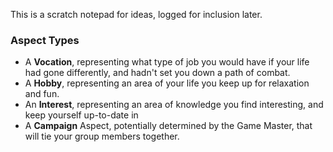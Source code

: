 This is a scratch notepad for ideas, logged for inclusion later.

### Aspect Types
+ A **Vocation**, representing what type of job you would have if your life had gone differently, and hadn't set you down a path of combat.
+ A **Hobby**, representing an area of your life you keep up for relaxation and fun.
+ An **Interest**, representing an area of knowledge you find interesting, and keep yourself up-to-date in
+ A **Campaign** Aspect, potentially determined by the Game Master, that will tie your group members together. 